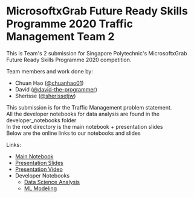 # MicrosoftxGrab Future Ready Skills Programme 2020 Traffic Management Team 2

This is Team's 2 submission for Singapore Polytechnic's MicrosoftxGrab Future Ready Skills Programme 2020 competition.  

Team members and work done by:  
- Chuan Hao ([@chuanhao01](http://github.com/chuanhao01))
- David ([@david-the-programmer](https://github.com/david-the-programmer))
- Sherisse ([@sherissetjw](https://github.com/sherissetjw))

This submission is for the Traffic Management problem statement.  
All the developer notebooks for data analysis are found in the developer_notebooks folder  
In the root directory is the main notebook + presentation slides  
Below are the online links to our notebooks and slides  

Links:

- [Main Notebook](./GRAB_TrafficManagement.ipynb)
- [Presentation Slides](./Grab_x_Microsoft_FSP_2020_Team_2_(Traffic_Management).pdf)
- [Presentation Video](https://youtu.be/enJOn6ifCzU)
- Developer Notebooks
    - [Data Science Analysis](./developer_notebooks/Grab_Data_Science.ipynb)
    - [ML Modeling](./developer_notebooks/Grab_Traffic_Management_ML_Models.ipynb)